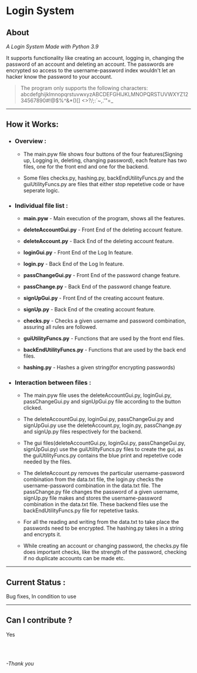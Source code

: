 # Login System

## About
*A Login System Made with Python 3.9*

It supports functionality like creating an account, logging in, changing the password of an account and deleting an account. The passwords are encrypted so access to the username-password index wouldn't let an hacker know the password to your account. 

> The program only supports the following characters:
abcdefghijklmnopqrstuvwxyzABCDEFGHIJKLMNOPQRSTUVWXYZ1234567890#!@$%^&*()[] <>?/;:`~,.'"=_

---
## How it Works:
   

- ### Overview :
   * The main.pyw file shows four buttons of the four features(Signing up, Logging in, deleting, changing password), each feature has two files, one for the front end and one for the backend. 
   
   * Some files checks.py, hashing.py, backEndUtilityFuncs.py and the guiUtilityFuncs.py are files that either stop repetetive code or have seperate logic.


- ### Individual file list :
   
   * **main.pyw** - Main execution of the program, shows all the features.
   
   * **deleteAccountGui.py** - Front End of the deleting account feature.

   * **deleteAccount.py** - Back End of the deleting account feature.

   * **loginGui.py** - Front End of the Log In feature.

   * **login.py** - Back End of the Log In feature.

   * **passChangeGui.py** - Front End of the password change feature.

   * **passChange.py** - Back End of the password change feature.

   * **signUpGui.py** - Front End of the creating account feature.

   * **signUp.py** - Back End of the creating account feature.

   * **checks.py** - Checks a given username and password combination, assuring all rules are followed.

   * **guiUtilityFuncs.py** - Functions that are used by the front end files.
   
   * **backEndUtilityFuncs.py** - Functions that are used by the back end files.

   * **hashing.py** - Hashes a given string(for encrypting passwords)
   

- ### Interaction between files :
   * The main.pyw file uses the deleteAccountGui.py, loginGui.py, passChangeGui.py and signUpGui.py file according to the button clicked. 

   * The deleteAccountGui.py, loginGui.py, passChangeGui.py and signUpGui.py use the deleteAccount.py, login.py, passChange.py and signUp.py files respectively for the backend.

   * The gui files(deleteAccountGui.py, loginGui.py, passChangeGui.py, signUpGui.py) use the guiUtilityFuncs.py files to create the gui, as the guiUtilityFuncs.py contains the blue print and repetetive code needed by the files.

   * The deleteAccount.py removes the particular username-password combination from the data.txt file, the login.py checks the username-password combination in the data.txt file. The passChange.py file changes the password of a given username, signUp.py file makes and stores the username-password combination in the data.txt file. These backend files use the backEndUtilityFuncs.py file for repetetive tasks.

   * For all the reading and writing from the data.txt to take place the passwords need to be encrypted. The hashing.py takes in a string and encrypts it.

   * While creating an account or changing password, the checks.py file does important checks, like the strength of the password, checking if no duplicate accounts can be made etc.  

---

## Current Status :

Bug fixes, In condition to use

---

## Can I contribute ?
Yes

<br><br>

*-Thank you* 
